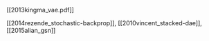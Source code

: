 [[2013kingma_vae.pdf]]

[[2014rezende_stochastic-backprop]], [[2010vincent_stacked-dae]], [[2015alian_gsn]]


